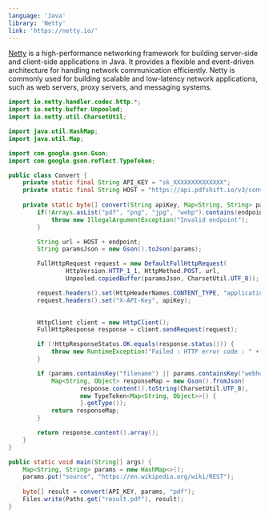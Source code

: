 ```yaml
---
language: 'Java'
library: 'Netty'
link: 'https://netty.io/'
---
```


[Netty](https://netty.io/) is a high-performance networking framework for building server-side and client-side applications in Java. It provides a flexible and event-driven architecture for handling network communication efficiently. Netty is commonly used for building scalable and low-latency network applications, such as web servers, proxy servers, and messaging systems.

```java
import io.netty.handler.codec.http.*;
import io.netty.buffer.Unpooled;
import io.netty.util.CharsetUtil;

import java.util.HashMap;
import java.util.Map;

import com.google.gson.Gson;
import com.google.gson.reflect.TypeToken;

public class Convert {
    private static final String API_KEY = "sk_XXXXXXXXXXXXXX";
    private static final String HOST = "https://api.pdfshift.io/v3/convert/";
    
    private static byte[] convert(String apiKey, Map<String, String> params, String endpoint) throws Exception {
        if(!Arrays.asList("pdf", "png", "jpg", "webp").contains(endpoint)) {
            throw new IllegalArgumentException("Invalid endpoint");
        }

        String url = HOST + endpoint;
        String paramsJson = new Gson().toJson(params);

        FullHttpRequest request = new DefaultFullHttpRequest(
                HttpVersion.HTTP_1_1, HttpMethod.POST, url,
                Unpooled.copiedBuffer(paramsJson, CharsetUtil.UTF_8));

        request.headers().set(HttpHeaderNames.CONTENT_TYPE, "application/json");
        request.headers().set("X-API-Key", apiKey);
        

        HttpClient client = new HttpClient();
        FullHttpResponse response = client.sendRequest(request);

        if (!HttpResponseStatus.OK.equals(response.status())) {
            throw new RuntimeException("Failed : HTTP error code : " + response.status());
        }

        if (params.containsKey("filename") || params.containsKey("webhook")) {
            Map<String, Object> responseMap = new Gson().fromJson(
                    response.content().toString(CharsetUtil.UTF_8),
                    new TypeToken<Map<String, Object>>() {
                    }.getType());
            return responseMap;
        }

        return response.content().array();
    }
}
```

```java
public static void main(String[] args) {
    Map<String, String> params = new HashMap<>();
    params.put("source", "https://en.wikipedia.org/wiki/REST");
    
    byte[] result = convert(API_KEY, params, "pdf");
    Files.write(Paths.get("result.pdf"), result);
}
```
